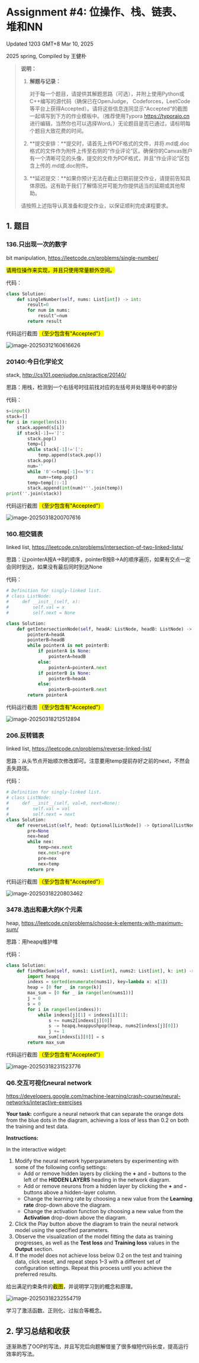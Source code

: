 # Assignment #4: 位操作、栈、链表、堆和NN

Updated 1203 GMT+8 Mar 10, 2025

2025 spring, Compiled by 王健朴



> **说明：**
>
> 1. **解题与记录：**
>
>    对于每一个题目，请提供其解题思路（可选），并附上使用Python或C++编写的源代码（确保已在OpenJudge， Codeforces，LeetCode等平台上获得Accepted）。请将这些信息连同显示“Accepted”的截图一起填写到下方的作业模板中。（推荐使用Typora https://typoraio.cn 进行编辑，当然你也可以选择Word。）无论题目是否已通过，请标明每个题目大致花费的时间。
>
> 2. **提交安排：**提交时，请首先上传PDF格式的文件，并将.md或.doc格式的文件作为附件上传至右侧的“作业评论”区。确保你的Canvas账户有一个清晰可见的头像，提交的文件为PDF格式，并且“作业评论”区包含上传的.md或.doc附件。
>
> 3. **延迟提交：**如果你预计无法在截止日期前提交作业，请提前告知具体原因。这有助于我们了解情况并可能为你提供适当的延期或其他帮助。 
>
> 请按照上述指导认真准备和提交作业，以保证顺利完成课程要求。



## 1. 题目

### 136.只出现一次的数字

bit manipulation, https://leetcode.cn/problems/single-number/



<mark>请用位操作来实现，并且只使用常量额外空间。</mark>



代码：

```python
class Solution:
    def singleNumber(self, nums: List[int]) -> int:
        result=0
        for num in nums:
            result^=num
        return result
```



代码运行截图 <mark>（至少包含有"Accepted"）</mark>

![image-20250312160616626](https://raw.githubusercontent.com/Torrential-WJP/Image-Host/main/img/20250312160623962.png)



### 20140:今日化学论文

stack, http://cs101.openjudge.cn/practice/20140/



思路：用栈，检测到一个右括号时往前找对应的左括号并处理括号中的部分



代码：

```python
s=input()
stack=[]
for i in range(len(s)):
    stack.append(s[i])
    if stack[-1]==']':
        stack.pop()
        temp=[]
        while stack[-1]!='[':
            temp.append(stack.pop())
        stack.pop()
        num=''
        while '0'<=temp[-1]<='9':
            num+=temp.pop()
        temp=temp[::-1]
        stack.append(int(num)*''.join(temp))
print(''.join(stack))
```



代码运行截图 <mark>（至少包含有"Accepted"）</mark>

![image-20250318200707616](https://raw.githubusercontent.com/Torrential-WJP/Image-Host/main/img/20250318200714819.png)



### 160.相交链表

linked list, https://leetcode.cn/problems/intersection-of-two-linked-lists/



思路：让pointerA按A->B的顺序，pointerB按B->A的顺序遍历，如果有交点一定会同时到达，如果没有最后同时到达None



代码：

```python
# Definition for singly-linked list.
# class ListNode:
#     def __init__(self, x):
#         self.val = x
#         self.next = None

class Solution:
    def getIntersectionNode(self, headA: ListNode, headB: ListNode) -> Optional[ListNode]:
        pointerA=headA
        pointerB=headB
        while pointerA is not pointerB:
            if pointerA is None:
                pointerA=headB
            else:
                pointerA=pointerA.next
            if pointerB is None:
                pointerB=headA
            else:
                pointerB=pointerB.next        
        return pointerA
```



代码运行截图 <mark>（至少包含有"Accepted"）</mark>

![image-20250318212512894](https://raw.githubusercontent.com/Torrential-WJP/Image-Host/main/img/20250318212513316.png)



### 206.反转链表

linked list, https://leetcode.cn/problems/reverse-linked-list/



思路：从头节点开始顺次修改即可。注意要用temp提前存好之前的next，不然会丢失路径。



代码：

```python
# Definition for singly-linked list.
# class ListNode:
#     def __init__(self, val=0, next=None):
#         self.val = val
#         self.next = next
class Solution:
    def reverseList(self, head: Optional[ListNode]) -> Optional[ListNode]:
        pre=None
        nex=head
        while nex:
            temp=nex.next
            nex.next=pre
            pre=nex
            nex=temp
        return pre
```



代码运行截图 <mark>（至少包含有"Accepted"）</mark>

![image-20250318220803462](https://raw.githubusercontent.com/Torrential-WJP/Image-Host/main/img/20250318220803953.png)



### 3478.选出和最大的K个元素

heap, https://leetcode.cn/problems/choose-k-elements-with-maximum-sum/



思路：用heapq维护堆



代码：

```python
class Solution:
    def findMaxSum(self, nums1: List[int], nums2: List[int], k: int) -> List[int]:
        import heapq
        indexs = sorted(enumerate(nums1), key=lambda x: x[1])
        heap = [0 for _ in range(k)]
        max_sum = [0 for _ in range(len(nums1))]
        j = 0
        s = 0
        for i in range(len(indexs)):
            while indexs[j][1] < indexs[i][1]:
                s += nums2[indexs[j][0]]
                s -= heapq.heappushpop(heap, nums2[indexs[j][0]])
                j += 1
            max_sum[indexs[i][0]] = s
        return max_sum
```



代码运行截图 <mark>（至少包含有"Accepted"）</mark>

![image-20250318231523776](https://raw.githubusercontent.com/Torrential-WJP/Image-Host/main/img/20250318231524361.png)



### Q6.交互可视化neural network

https://developers.google.com/machine-learning/crash-course/neural-networks/interactive-exercises

**Your task:** configure a neural network that can separate the orange dots from the blue dots in the diagram, achieving a loss of less than 0.2 on both the training and test data.

**Instructions:**

In the interactive widget:

1. Modify the neural network hyperparameters by experimenting with some of the following config settings:
   - Add or remove hidden layers by clicking the **+** and **-** buttons to the left of the **HIDDEN LAYERS** heading in the network diagram.
   - Add or remove neurons from a hidden layer by clicking the **+** and **-** buttons above a hidden-layer column.
   - Change the learning rate by choosing a new value from the **Learning rate** drop-down above the diagram.
   - Change the activation function by choosing a new value from the **Activation** drop-down above the diagram.
2. Click the Play button above the diagram to train the neural network model using the specified parameters.
3. Observe the visualization of the model fitting the data as training progresses, as well as the **Test loss** and **Training loss** values in the **Output** section.
4. If the model does not achieve loss below 0.2 on the test and training data, click reset, and repeat steps 1–3 with a different set of configuration settings. Repeat this process until you achieve the preferred results.

给出满足约束条件的<mark>截图</mark>，并说明学习到的概念和原理。

![image-20250318232554719](https://raw.githubusercontent.com/Torrential-WJP/Image-Host/main/img/20250318232554868.png)

学习了激活函数、正则化、过拟合等概念。

## 2. 学习总结和收获

逐渐熟悉了OOP的写法，并且写完后向题解借鉴了很多缩短代码长度，提高运行效率的写法。











